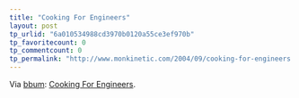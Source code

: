 ```yaml
---
title: "Cooking For Engineers"
layout: post
tp_urlid: "6a010534988cd3970b0120a55ce3ef970b"
tp_favoritecount: 0
tp_commentcount: 0
tp_permalink: "http://www.monkinetic.com/2004/09/cooking-for-engineers.html"
---
```

Via <a href="http://www.pycs.net/bbum/">bbum</a>: <a href="http://www.cookingforengineers.com/">Cooking For Engineers</a>.
